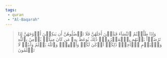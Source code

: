 ```yaml
---
tags: 
 - quran 
 - "Al-Baqarah"
---
```


> وَإِذَا طَلَّقۡتُمُ ٱلنِّسَآءَ فَبَلَغۡنَ أَجَلَهُنَّ فَلَا تَعۡضُلُوهُنَّ أَن يَنكِحۡنَ أَزۡوَٰجَهُنَّ إِذَا تَرَٰضَوۡاْ بَيۡنَهُم بِٱلۡمَعۡرُوفِۗ ذَٰلِكَ يُوعَظُ بِهِۦ مَن كَانَ مِنكُمۡ يُؤۡمِنُ بِٱللَّهِ وَٱلۡيَوۡمِ ٱلۡأٓخِرِۗ ذَٰلِكُمۡ أَزۡكَىٰ لَكُمۡ وَأَطۡهَرُۚ وَٱللَّهُ يَعۡلَمُ وَأَنتُمۡ لَا تَعۡلَمُونَ
